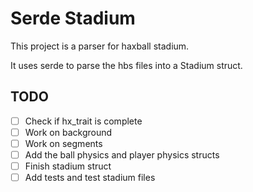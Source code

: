 # Serde Stadium

This project is a parser for haxball stadium.

It uses serde to parse the hbs files into a Stadium struct.

## TODO

- [ ] Check if hx_trait is complete
- [ ] Work on background
- [ ] Work on segments
- [ ] Add the ball physics and player physics structs
- [ ] Finish stadium struct
- [ ] Add tests and test stadium files
